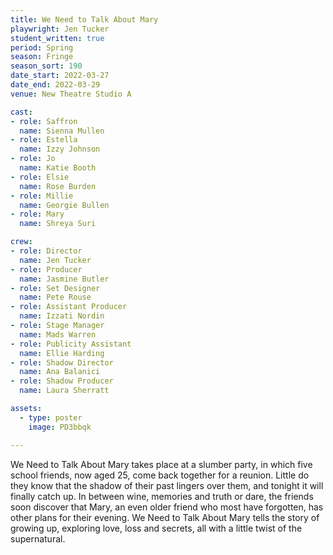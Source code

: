 ```yaml
---
title: We Need to Talk About Mary
playwright: Jen Tucker
student_written: true
period: Spring
season: Fringe
season_sort: 190
date_start: 2022-03-27
date_end: 2022-03-29
venue: New Theatre Studio A

cast:
- role: Saffron
  name: Sienna Mullen
- role: Estella
  name: Izzy Johnson
- role: Jo
  name: Katie Booth
- role: Elsie
  name: Rose Burden
- role: Millie
  name: Georgie Bullen 
- role: Mary
  name: Shreya Suri 

crew:
- role: Director
  name: Jen Tucker
- role: Producer
  name: Jasmine Butler
- role: Set Designer
  name: Pete Rouse
- role: Assistant Producer
  name: Izzati Nordin
- role: Stage Manager
  name: Mads Warren
- role: Publicity Assistant
  name: Ellie Harding  
- role: Shadow Director
  name: Ana Balanici  
- role: Shadow Producer
  name: Laura Sherratt  

assets:
  - type: poster
    image: PD3bbqk

---
```


We Need to Talk About Mary takes place at a slumber party, in which five
school friends, now aged 25, come back together for a reunion. Little do
they know that the shadow of their past lingers over them, and tonight it
will finally catch up. In between wine, memories and truth or dare, the
friends soon discover that Mary, an even older friend who most have
forgotten, has other plans for their evening. We Need to Talk About Mary
tells the story of growing up, exploring love, loss and secrets, all with a little
twist of the supernatural.
